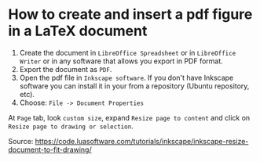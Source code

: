# How to create and insert a pdf figure in a LaTeX document


1. Create the document in ```LibreOffice Spreadsheet``` or in ```LibreOffice Writer``` or in any software that allows you export in PDF format.
2. Export the document as ```PDF```.
3. Open the pdf file in ```Inkscape software```. If you don't have Inkscape software you can install it in your from a repository (Ubuntu repository, etc).
4. Choose: ```File -> Document Properties```

At ```Page``` tab, look ```custom size```, expand ```Resize page to content``` and click on ```Resize page to drawing or selection```.

Source:
<https://code.luasoftware.com/tutorials/inkscape/inkscape-resize-document-to-fit-drawing/>
